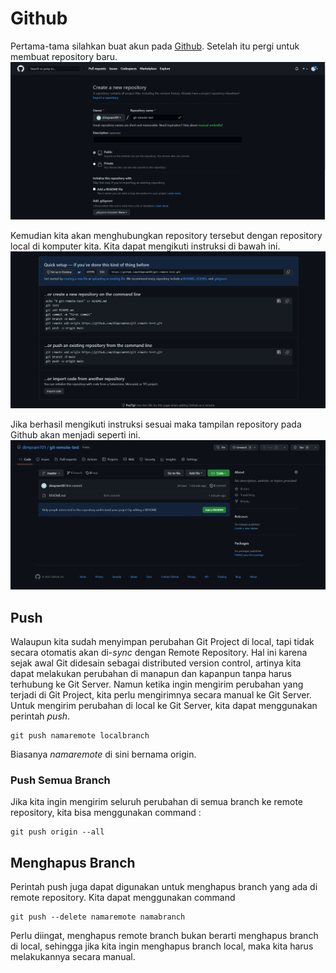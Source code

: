 # Github
Pertama-tama silahkan buat akun pada [Github](https://github.com). Setelah itu pergi untuk membuat repository baru.
![Membuat Repository Baru](../../image/4.2-membuat-git-repository.png)

Kemudian kita akan menghubungkan repository tersebut dengan repository local di komputer kita. Kita dapat mengikuti instruksi di bawah ini.
![Menghubungkan Repository](../../image/4.2-remote-git-repository.png)


Jika berhasil mengikuti instruksi sesuai maka tampilan repository pada Github akan menjadi seperti ini.
![Tampilan Awal](../../image/4.2-tampilan-awal.png)

## Push
Walaupun kita sudah menyimpan perubahan Git Project di local, tapi tidak secara otomatis akan di-*sync* dengan Remote Repository. Hal ini karena sejak awal Git didesain sebagai distributed version control, artinya kita dapat melakukan perubahan di manapun dan kapanpun tanpa harus terhubung ke Git Server. Namun ketika ingin mengirim perubahan yang terjadi di Git Project, kita perlu mengirimnya secara manual ke Git Server. Untuk mengirim perubahan di local ke Git Server, kita dapat menggunakan perintah *push*.
```
git push namaremote localbranch
```
Biasanya *namaremote* di sini bernama origin.

### Push Semua Branch
Jika kita ingin mengirim seluruh perubahan di semua branch ke remote repository, kita bisa menggunakan command :
```
git push origin --all
```

## Menghapus Branch
Perintah push juga dapat digunakan untuk menghapus branch yang ada di remote repository. Kita dapat menggunakan command 
```
git push --delete namaremote namabranch
```
Perlu diingat, menghapus remote branch bukan berarti menghapus branch di local, sehingga jika kita ingin menghapus branch local, maka kita harus melakukannya secara manual.